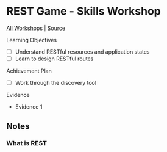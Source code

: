 # REST Game - Skills Workshop

[All Workshops](README.md) | [Source](https://github.com/sjmog/rest)

Learning Objectives

- [ ] Understand RESTful resources and application states
- [ ] Learn to design RESTful routes

Achievement Plan

- [ ] Work through the discovery tool

Evidence

- Evidence 1

## Notes

### What is REST
